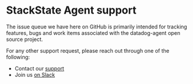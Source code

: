 # StackState Agent support

The issue queue we have here on GitHub is primarily intended for tracking features,
bugs and work items associated with the datadog-agent open source project.

For any other support request, please reach out through one of the following:

 * Contact our [support](https://docs.datadoghq.com/help/)
 * Join us [on Slack](http://datadoghq.slack.com)
